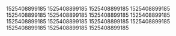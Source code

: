1525408899185
1525408899185
1525408899185
1525408899185
1525408899185
1525408899185
1525408899185
1525408899185
1525408899185
1525408899185
1525408899185
1525408899185
1525408899185
1525408899185
1525408899185